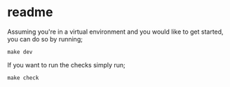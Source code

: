 # readme

Assuming you're in a virtual environment and you
would like to get started, you can do so by running; 

```
make dev
```

If you want to run the checks simply run; 

```
make check
```
